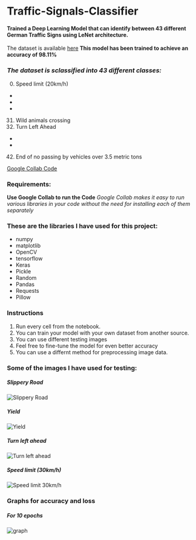 # Traffic-Signals-Classifier
#### Trained a Deep Learning Model that can identify between 43 different German Traffic Signs using LeNet architecture. 
The dataset is available [here](https://bitbucket.org/jadslim/german-traffic-signs)
**This model has been trained to achieve an accuracy of 98.11%**

### *The dataset is sclassified into 43 different classes:*
0. Speed limit (20km/h)
*
*
*
31. Wild animals crossing 
34. Turn Left Ahead
*
*
42. End of no passing by vehicles over 3.5 metric tons

[Google Collab Code](https://colab.research.google.com/drive/1sH9QEJBXLwJU-yfpb3DgvVUWuGL2IEQk#scrollTo=x4UYhez41knu)

### Requirements:
**Use Google Collab to run the Code**
*Google Collab makes it easy to run various libraries in your code without the need for installing each of them separately*

### These are the libraries I have used for this project:
* numpy
* matplotlib
* OpenCV
* tensorflow
* Keras
* Pickle
* Random
* Pandas
* Requests
* Pillow

### Instructions
1. Run every cell from the notebook.
2. You can train your model with your own dataset from another source.
3. You can use different testing images 
4. Feel free to fine-tune the model for even better accuracy
5. You can use a differnt method for preprocessing image data.

### Some of the images I have used for testing:

##### Slippery Road
![Slippery Road](https://previews.123rf.com/images/bwylezich/bwylezich1608/bwylezich160800375/64914157-german-road-sign-slippery-road.jpg)

##### Yield
![Yield](https://previews.123rf.com/images/pejo/pejo0907/pejo090700003/5155701-german-traffic-sign-no-205-give-way.jpg)

##### Turn left ahead
![Turn left ahead](https://c8.alamy.com/comp/A0RX23/cars-and-automobiles-must-turn-left-ahead-sign-A0RX23.jpg)

##### Speed limit (30km/h)
![Speed limit 30km/h](https://c8.alamy.com/comp/G667W0/road-sign-speed-limit-30-kmh-zone-passau-bavaria-germany-G667W0.jpg)

### Graphs for accuracy and loss
##### For 10 epochs
![graph](https://github.com/lopeselio/Traffic-Signs-Classifier-Keras/blob/master/graph/download%20(1).png)


